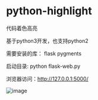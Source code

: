 # python-highlight
代码着色高亮

基于python3开发，也支持python2

需要安装的库：
flask
pygments

启动目录:
python flask-web.py

浏览器访问：http://127.0.0.1:5000/

![image](https://github.com/even1119/python-highlight/blob/master/static/highlightcode.png)
